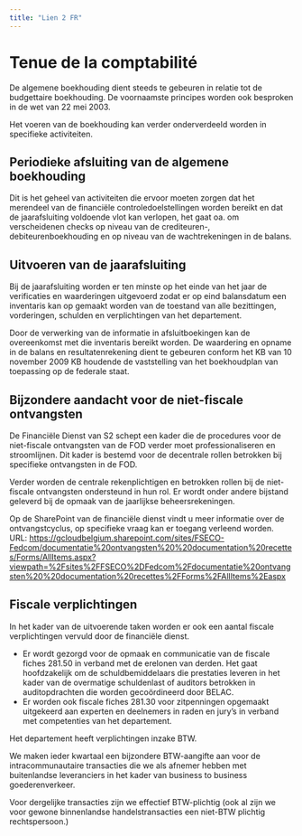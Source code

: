 ```yaml
---
title: "Lien 2 FR"
---
```

# Tenue de la comptabilité

De algemene boekhouding dient steeds te gebeuren in relatie tot de budgettaire boekhouding. De voornaamste principes worden ook besproken in de wet van 22 mei 2003.

Het voeren van de boekhouding kan verder onderverdeeld worden in specifieke activiteiten.

## Periodieke afsluiting van de algemene boekhouding

Dit is het geheel van activiteiten die ervoor moeten zorgen dat het merendeel van de financiële controledoelstellingen worden bereikt en dat de jaarafsluiting voldoende vlot kan verlopen, het gaat oa. om verscheidenen checks op niveau van de crediteuren-, debiteurenboekhouding en op niveau van de wachtrekeningen in de balans.

## Uitvoeren van de jaarafsluiting

Bij de jaarafsluiting worden er ten minste op het einde van het jaar de verificaties en waarderingen uitgevoerd zodat er op eind balansdatum een inventaris kan op gemaakt worden van de toestand van alle bezittingen, vorderingen, schulden en verplichtingen van het departement. 

Door de verwerking van de informatie in afsluitboekingen kan de overeenkomst met die inventaris bereikt worden. De waardering en opname in de balans en resultatenrekening dient te gebeuren conform het KB van 10 november 2009 KB houdende de vaststelling van het boekhoudplan van toepassing op de federale staat.

## Bijzondere aandacht voor de niet-fiscale ontvangsten

De Financiële Dienst van S2 schept een kader die de procedures voor de niet-fiscale ontvangsten van de FOD verder moet professionaliseren en stroomlijnen. Dit kader is bestemd voor de decentrale rollen betrokken bij specifieke ontvangsten in de FOD.

Verder worden de centrale rekenplichtigen en betrokken rollen bij de niet-fiscale ontvangsten ondersteund in hun rol. Er wordt onder andere bijstand geleverd bij de opmaak van de jaarlijkse beheersrekeningen.

Op de SharePoint van de financiële dienst vindt u meer informatie over de ontvangstcyclus, op specifieke vraag kan er toegang verleend worden.  
URL: https://gcloudbelgium.sharepoint.com/sites/FSECO-Fedcom/documentatie%20ontvangsten%20%20documentation%20recettes/Forms/AllItems.aspx?viewpath=%2Fsites%2FFSECO%2DFedcom%2Fdocumentatie%20ontvangsten%20%20documentation%20recettes%2FForms%2FAllItems%2Easpx

## Fiscale verplichtingen

In het kader van de uitvoerende taken worden er ook een aantal fiscale verplichtingen vervuld door de financiële dienst.

* Er wordt gezorgd voor de opmaak en communicatie van de fiscale fiches 281.50 in verband met de erelonen van derden. Het gaat hoofdzakelijk om de schuldbemiddelaars die prestaties leveren in het kader van de overmatige schuldenlast of auditors betrokken in auditopdrachten die worden gecoördineerd door BELAC.
* Er worden ook fiscale fiches 281.30 voor zitpenningen opgemaakt uitgekeerd aan experten en deelnemers in raden en jury’s in verband met competenties van het departement.

Het departement heeft verplichtingen inzake BTW.

We maken ieder kwartaal een bijzondere BTW-aangifte aan voor de intracommunautaire transacties die we als afnemer hebben met buitenlandse leveranciers in het kader van business to business goederenverkeer.

Voor dergelijke transacties zijn we effectief BTW-plichtig (ook al zijn we voor gewone binnenlandse handelstransacties een niet-BTW plichtig rechtspersoon.)
